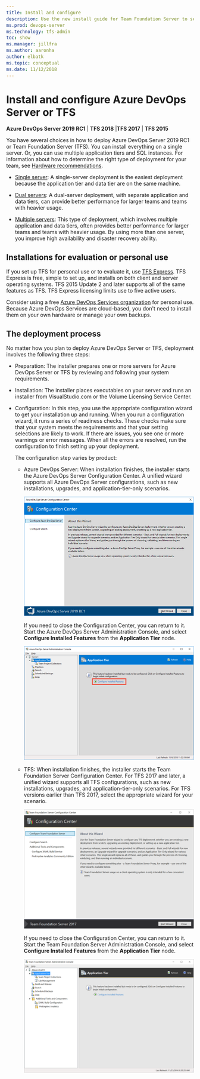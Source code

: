 ```yaml
---
title: Install and configure 
description: Use the new install guide for Team Foundation Server to set up TFS on your server or servers
ms.prod: devops-server
ms.technology: tfs-admin
toc: show
ms.manager: jillfra
ms.author: aaronha
author: elbatk
ms.topic: conceptual
ms.date: 11/12/2018
---
```


# Install and configure Azure DevOps Server or TFS

**Azure DevOps Server 2019 RC1** | **TFS 2018** |**TFS 2017** | **TFS 2015**

You have several choices in how to deploy Azure DevOps Server 2019 RC1 or Team Foundation Server (TFS). You can install everything on a single server. Or, you can use multiple application tiers and SQL instances. For information about how to determine the right type of deployment for your team, see [Hardware recommendations](../requirements.md#hardware-recommendations). 

- [Single server](single-server.md): 
	A single-server deployment is the easiest deployment because the application tier and data tier are on the same machine.

- [Dual servers](dual-server.md): 
	A dual-server deployment, with separate application and data tiers, can provide better performance for larger teams and teams with heavier usage.

- [Multiple servers](multiple-server.md): 
	This type of deployment, which involves multiple application and data tiers, often provides better performance for larger teams and teams with heavier usage. By using more than one server, you improve high availability and disaster recovery ability.

## Installations for evaluation or personal use

If you set up TFS for personal use or to evaluate it, use [TFS Express](https://www.visualstudio.com/downloads/). TFS Express is free, simple to set up, and installs on both client and server operating systems. TFS 2015 Update 2 and later supports all of the same features as TFS. TFS Express licensing limits use to five active users. 

Consider using a free [Azure DevOps Services organization](/azure/devops/accounts/create-account-msa-or-work-student) for personal use. Because Azure DevOps Services are cloud-based, you don't need to install them on your own hardware or manage your own backups.

## The deployment process

No matter how you plan to deploy Azure DevOps Server or TFS, deployment involves the following three steps: 

- Preparation: The installer prepares one or more servers for Azure DevOps Server or TFS by reviewing and following your system requirements. 

- Installation: The installer places executables on your server and runs an installer from VisualStudio.com or the Volume Licensing Service Center.
 
- Configuration: In this step, you use the appropriate configuration wizard to get your installation up and running. When you run a configuration wizard, it runs a series of readiness checks. These checks make sure that your system meets the requirements and that your setting selections are likely to work. If there are issues, you see one or more warnings or error messages. When all the errors are resolved, run the configuration to finish setting up your deployment. 

    The configuration step varies by product:

    - Azure DevOps Server: When installation finishes, the installer starts the Azure DevOps Server Configuration Center. A unified wizard supports all Azure DevOps Server configurations, such as new installations, upgrades, and application-tier-only scenarios. 

        ![AZURE_DEVOPS_SERVER_CONFIGURATION_CENTER](_shared/_img/azure-devops-server-configuration-center.png)

        If you need to close the Configuration Center, you can return to it. Start the Azure DevOps Server Administration Console, and select **Configure Installed Features** from the **Application Tier** node.

        ![AZURE_DEVOPS_SERVER_ADMINISTRATION_CONSOLE_APPLICATION_TIER_NODE](_shared/_img/azure-devops-server-configure-installed-features.png)

    - TFS: When installation finishes, the installer starts the Team Foundation Server Configuration Center. For TFS 2017 and later, a unified wizard supports all TFS configurations, such as new installations, upgrades, and application-tier-only scenarios. For TFS versions earlier than TFS 2017, select the appropriate wizard for your scenario. 

        ![TEAM_FOUNDATION_SERVER_CONFIGURATION_CENTER](_shared/_img/configuration-center.png)

        If you need to close the Configuration Center, you can return to it. Start the Team Foundation Server Administration Console, and select **Configure Installed Features** from the **Application Tier** node.

        ![TFS_ADMINISTRATION_CONSOLE_APPLICATION_TIER_NODE](_shared/_img/configure-installed-features.png)

    

    